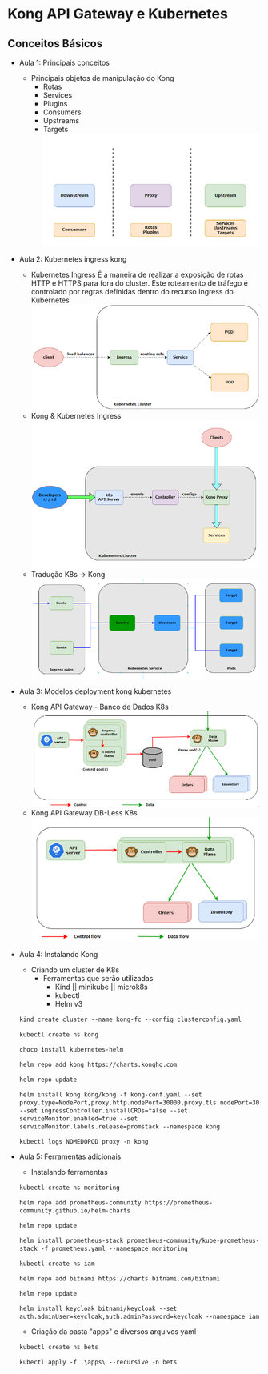 # Kong API Gateway e Kubernetes

## Conceitos Básicos

- Aula 1: Principais conceitos
    - Principais objetos de manipulação do Kong
        - Rotas
        - Services
        - Plugins
        - Consumers
        - Upstreams
        - Targets
    ![kong-kubernetes](img/kong-kubernetes.png)

- Aula 2: Kubernetes ingress kong
    - Kubernetes Ingress
    É a maneira de realizar a exposição de rotas HTTP e HTTPS para fora do cluster. Este roteamento de tráfego é controlado por regras definidas dentro do recurso Ingress do Kubernetes
    ![kong-kubernetes-2](img/kong-kubernetes-2.png)
    - Kong & Kubernetes Ingress
    ![kong-kubernetes-3](img/kong-kubernetes-3.png)
    - Tradução K8s -> Kong
    ![kong-kubernetes-4](img/kong-kubernetes-4.png)

- Aula 3: Modelos deployment kong kubernetes
    - Kong API Gateway - Banco de Dados K8s
    ![kong-kubernetes-5](img/kong-kubernetes-5.png)
    - Kong API Gateway DB-Less K8s
    ![kong-kubernetes-6](img/kong-kubernetes-6.png)

- Aula 4: Instalando Kong
    - Criando um cluster de K8s
        - Ferramentas que serão utilizadas
            - Kind || minikube || microk8s
            - kubectl
            - Helm v3
    ```
    kind create cluster --name kong-fc --config clusterconfig.yaml
    ```
    ```
    kubectl create ns kong
    ```
    ```
    choco install kubernetes-helm
    ```
    ```
    helm repo add kong https://charts.konghq.com
    ```
    ```
    helm repo update
    ```
    ```
    helm install kong kong/kong -f kong-conf.yaml --set proxy.type=NodePort,proxy.http.nodePort=30000,proxy.tls.nodePort=30003 --set ingressController.installCRDs=false --set serviceMonitor.enabled=true --set serviceMonitor.labels.release=promstack --namespace kong
    ```
    ```
    kubectl logs NOMEDOPOD proxy -n kong
    ```

- Aula 5: Ferramentas adicionais
    - Instalando ferramentas
    ```
    kubectl create ns monitoring
    ```
    ```
    helm repo add prometheus-community https://prometheus-community.github.io/helm-charts
    ```
    ```
    helm repo update
    ```
    ```
    helm install prometheus-stack prometheus-community/kube-prometheus-stack -f prometheus.yaml --namespace monitoring
    ```
    ```
    kubectl create ns iam
    ```
    ```
    helm repo add bitnami https://charts.bitnami.com/bitnami
    ```
    ```
    helm repo update
    ```
    ```
    helm install keycloak bitnami/keycloak --set auth.adminUser=keycloak,auth.adminPassword=keycloak --namespace iam
    ```
    - Criação da pasta "apps" e diversos arquivos yaml
    ```
    kubectl create ns bets
    ```
    ```
    kubectl apply -f .\apps\ --recursive -n bets
    ```